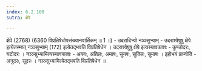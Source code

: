 ```yaml
---
index: 6.2.108
sutra: क्षेपे

---
```

 क्षेपे (2768) (6360 विप्रतिषेधोपसंख्यानवार्तिकम् ॥ 1 ॥) - उदरादिभ्यो नञ्ञ्सुभ्याम् - उदराश्वेषुषु क्षेपे इत्येतस्मात् नञ्ञ्सुभ्याम् (172) इत्येतद्भवति विप्रतिषेधेन । उदराश्वेषुषु क्षेपे इत्यस्यावकाशः - कुण्डोदरः, घटोदरः । नञ्ञ्सुभ्यामित्यस्यावकाशः - अयवः, अतिलः, अमाषः, सुयवः, सुतिलः, सुमाषः । इहोभयं प्राप्नोति - अनुदरः, सूदरः । नञ्ञ्सुभ्यामित्येतद्भवति विप्रतिषेधेन ॥ 
